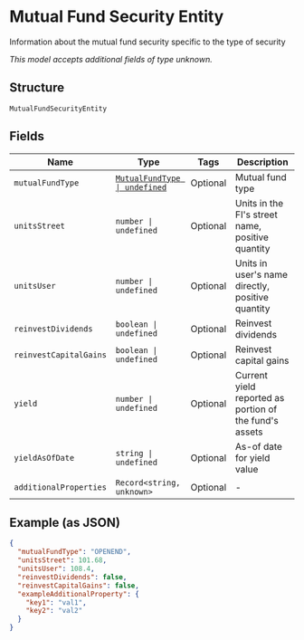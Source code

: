 
# Mutual Fund Security Entity

Information about the mutual fund security specific to the type of security

*This model accepts additional fields of type unknown.*

## Structure

`MutualFundSecurityEntity`

## Fields

| Name | Type | Tags | Description |
|  --- | --- | --- | --- |
| `mutualFundType` | [`MutualFundType \| undefined`](../../doc/models/mutual-fund-type.md) | Optional | Mutual fund type |
| `unitsStreet` | `number \| undefined` | Optional | Units in the FI's street name, positive quantity |
| `unitsUser` | `number \| undefined` | Optional | Units in user's name directly, positive  quantity |
| `reinvestDividends` | `boolean \| undefined` | Optional | Reinvest dividends |
| `reinvestCapitalGains` | `boolean \| undefined` | Optional | Reinvest capital gains |
| `yield` | `number \| undefined` | Optional | Current yield reported as portion of the fund's assets |
| `yieldAsOfDate` | `string \| undefined` | Optional | As-of date for yield value |
| `additionalProperties` | `Record<string, unknown>` | Optional | - |

## Example (as JSON)

```json
{
  "mutualFundType": "OPENEND",
  "unitsStreet": 101.68,
  "unitsUser": 108.4,
  "reinvestDividends": false,
  "reinvestCapitalGains": false,
  "exampleAdditionalProperty": {
    "key1": "val1",
    "key2": "val2"
  }
}
```


